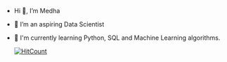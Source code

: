 - Hi 👋, I’m Medha
- 👀 I’m an aspiring Data Scientist
- 🌱 I'm currently learning Python, SQL and Machine Learning algorithms.

  [![HitCount](https://hits.dwyl.com/MedhaRanga/Mini-Capstone-Project.svg?style=flat-square)](http://hits.dwyl.com/MedhaRanga/Mini-Capstone-Project)

<!---
Medha is a ✨ special ✨ repository because its `README.md` (this file) appears on your GitHub profile.
You can click the Preview link to take a look at your changes.
--->
